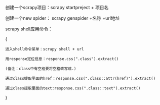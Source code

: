 创建一个scrapy项目：scrapy startpreject + 项目名

创建一个new spider： scrapy genspider +名称 +url地址

scrapy shell应用命令：

{

	进入shell命令菜单：scrapy shell + url

	用response定位信息：response.css(".class").extract()

	(备注：class中有空格要将空格改写成.)

	通过class提取里面的href：response.css(".class::attr(href)").extract()

	通过class提取里面的text:response.css(".class::text").extract()


}


